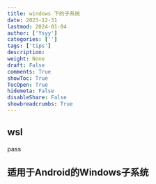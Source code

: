 ```yaml
---
title: windows 下的子系统
date: 2023-12-31
lastmod: 2024-01-04
author: ['Ysyy']
categories: ['']
tags: ['tips']
description: 
weight: None
draft: False
comments: True
showToc: True
TocOpen: True
hidemeta: False
disableShare: False
showbreadcrumbs: True
---
```

## wsl

pass

## 适用于Android的Windows子系统